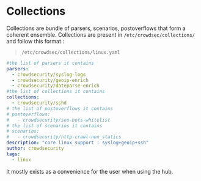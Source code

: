 # Collections

Collections are bundle of parsers, scenarios, postoverflows that form a coherent ensemble.
Collections are present in `/etc/crowdsec/collections/` and follow this format :

> `/etc/crowdsec/collections/linux.yaml`

```yaml
#the list of parsers it contains
parsers:
  - crowdsecurity/syslog-logs
  - crowdsecurity/geoip-enrich
  - crowdsecurity/dateparse-enrich
#the list of collections it contains
collections:
  - crowdsecurity/sshd
# the list of postoverflows it contains
# postoverflows:
#   - crowdsecurity/seo-bots-whitelist
# the list of scenarios it contains
# scenarios:
#   - crowdsecurity/http-crawl-non_statics
description: "core linux support : syslog+geoip+ssh"
author: crowdsecurity
tags:
  - linux
```

It mostly exists as a convenience for the user when using the hub.
